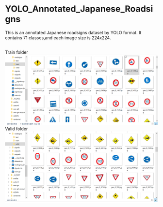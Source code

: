 # YOLO_Annotated_Japanese_Roadsigns


This is an annotated Japanese roadsigns dataset by YOLO format.
It contains 71 classes,and each image size is 224x224.

<br>
Train folder
<img src ="./train_folder.png">
<br>
Valid folder
<img src ="./valid_folder.png">
<br>



 